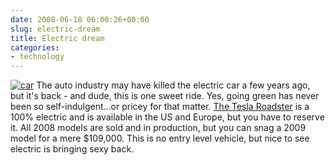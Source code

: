 ```yaml
---
date: 2008-06-18 06:00:26+00:00
slug: electric-dream
title: Electric dream
categories:
- technology
---
```


[![car](http://wordbit.freehostia.com/wp-content/uploads/2008/06/car.jpg)](http://www.teslamotors.com/) The auto industry may have killed the electric car a few years ago, but it's back - and dude, this is one sweet ride. Yes, going green has never been so self-indulgent...or pricey for that matter. [The Tesla Roadster](http://www.teslamotors.com/) is a 100% electric and is available in the US and Europe, but you have to reserve it. All 2008 models are sold and in production, but you can snag a 2009 model for a mere $109,000. This is no entry level vehicle, but nice to see electric is bringing sexy back.
